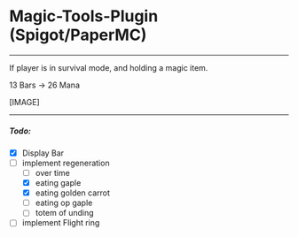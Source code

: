 # Magic-Tools-Plugin (Spigot/PaperMC)
---

If player is in survival mode, and holding a magic item.


13 Bars -> 26 Mana

[IMAGE]

---

##### Todo:
- [x] Display Bar
- [ ] implement regeneration
	- [ ] over time
	- [x] eating gaple
	- [x] eating golden carrot
	- [ ] eating op gaple
	- [ ] totem of unding
- [ ] implement Flight ring